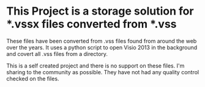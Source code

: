 # This Project is a storage solution for *.vssx files converted from *.vss
These files have been converted from .vss files found from around the web over the years. It uses a python script to open Visio 2013
in the background and covert all .vss files from a directory.

This is a self created project and there is no support on these files. I'm sharing to the community as possible. They have not had any quality control checked on the files.
